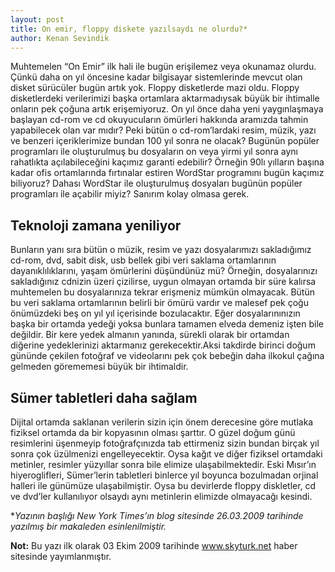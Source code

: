 ```yaml
---
layout: post
title: On emir, floppy diskete yazılsaydı ne olurdu?*
author: Kenan Sevindik
---
```


Muhtemelen “On Emir” ilk hali ile bugün erişilemez veya okunamaz olurdu. Çünkü daha on yıl öncesine kadar bilgisayar 
sistemlerinde mevcut olan disket sürücüler bugün artık yok. Floppy disketlerde mazi oldu. Floppy disketlerdeki 
verilerimizi başka ortamlara aktarmadıysak büyük bir ihtimalle onların pek çoğuna artık erişemiyoruz. On yıl önce daha 
yeni yaygınlaşmaya başlayan cd-rom ve cd okuyucuların ömürleri hakkında aramızda tahmin yapabilecek olan var mıdır? Peki 
bütün o cd-rom’lardaki resim, müzik, yazı ve benzeri içeriklerimize bundan 100 yıl sonra ne olacak? Bugünün popüler 
programları ile oluşturulmuş bu dosyaların on veya yirmi yıl sonra aynı rahatlıkta açılabileceğini kaçımız garanti 
edebilir? Örneğin 90lı yılların başına kadar ofis ortamlarında fırtınalar estiren WordStar programını bugün kaçımız 
biliyoruz? Dahası WordStar ile oluşturulmuş dosyaları bugünün popüler programları ile açabilir miyiz? Sanırım kolay 
olmasa gerek.

## Teknoloji zamana yeniliyor

Bunların yanı sıra bütün o müzik, resim ve yazı dosyalarımızı sakladığımız cd-rom, dvd, sabit disk, usb bellek gibi veri 
saklama ortamlarının dayanıklılıklarını, yaşam ömürlerini düşündünüz mü? Örneğin, dosyalarınızı sakladığınız cdnizin 
üzeri çizilirse, uygun olmayan ortamda bir süre kalırsa muhtemelen bu dosyalarınıza tekrar erişmeniz mümkün olmayacak. 
Bütün bu veri saklama ortamlarının belirli bir ömürü vardır ve malesef pek çoğu önümüzdeki beş on yıl yıl içerisinde 
bozulacaktır. Eğer dosyalarınınızın başka bir ortamda yedeği yoksa bunlara tamamen elveda demeniz işten bile değildir.
Bir kere yedek almanın yanında, sürekli olarak bir ortamdan diğerine yedeklerinizi aktarmanız gerekecektir.Aksi takdirde 
birinci doğum gününde çekilen fotoğraf ve videolarını pek çok bebeğin daha ilkokul çağına gelmeden görememesi büyük bir 
ihtimaldir.

## Sümer tabletleri daha sağlam

Dijital ortamda saklanan verilerin sizin için önem derecesine göre mutlaka fiziksel ortamda da bir kopyasının olması 
şarttır. O güzel doğum günü resimlerini üşenmeyip fotoğrafçınızda tab ettirmeniz sizin bundan birçak yıl sonra çok 
üzülmenizi engelleyecektir. Oysa kağıt ve diğer fiziksel ortamdaki metinler, resimler yüzyıllar sonra bile elimize 
ulaşabilmektedir. Eski Mısır’ın hiyeroglifleri, Sümer’lerin tabletleri binlerce yıl boyunca bozulmadan orjinal halleri 
ile günümüze ulaşabilmiştir. Oysa bu devirlerde floppy diskletler, cd ve dvd’ler kullanılıyor olsaydı aynı metinlerin 
elimizde olmayacağı kesindi.

*_Yazının başlığı New York Times’ın blog sitesinde 26.03.2009 tarihinde yazılmış bir makaleden esinlenilmiştir._

**Not:** Bu yazı ilk olarak 03 Ekim 2009 tarihinde www.skyturk.net haber sitesinde yayımlanmıştır.


